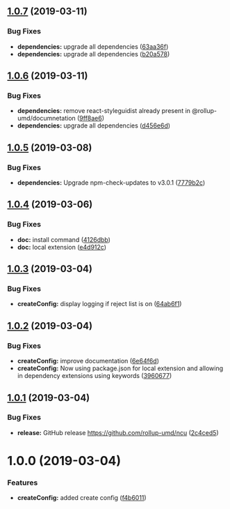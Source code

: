 ## [1.0.7](https://github.com/rollup-umd/ncu/compare/v1.0.6...v1.0.7) (2019-03-11)


### Bug Fixes

* **dependencies:** upgrade all dependencies ([63aa36f](https://github.com/rollup-umd/ncu/commit/63aa36f))
* **dependencies:** upgrade all dependencies ([b20a578](https://github.com/rollup-umd/ncu/commit/b20a578))

## [1.0.6](https://github.com/rollup-umd/ncu/compare/v1.0.5...v1.0.6) (2019-03-11)


### Bug Fixes

* **dependencies:** remove react-styleguidist already present in @rollup-umd/documnetation ([9ff8ae6](https://github.com/rollup-umd/ncu/commit/9ff8ae6))
* **dependencies:** upgrade all dependencies ([d456e6d](https://github.com/rollup-umd/ncu/commit/d456e6d))

## [1.0.5](https://github.com/rollup-umd/ncu/compare/v1.0.4...v1.0.5) (2019-03-08)


### Bug Fixes

* **dependencies:** Upgrade npm-check-updates to v3.0.1 ([7779b2c](https://github.com/rollup-umd/ncu/commit/7779b2c))

## [1.0.4](https://github.com/rollup-umd/ncu/compare/v1.0.3...v1.0.4) (2019-03-06)


### Bug Fixes

* **doc:** install command ([4126dbb](https://github.com/rollup-umd/ncu/commit/4126dbb))
* **doc:** local extension ([e4d912c](https://github.com/rollup-umd/ncu/commit/e4d912c))

## [1.0.3](https://github.com/rollup-umd/ncu/compare/v1.0.2...v1.0.3) (2019-03-04)


### Bug Fixes

* **createConfig:** display logging if reject list is on ([64ab6f1](https://github.com/rollup-umd/ncu/commit/64ab6f1))

## [1.0.2](https://github.com/rollup-umd/ncu/compare/v1.0.1...v1.0.2) (2019-03-04)


### Bug Fixes

* **createConfig:** improve documentation ([6e64f6d](https://github.com/rollup-umd/ncu/commit/6e64f6d))
* **createConfig:** Now using package.json for local extension and allowing in dependency extensions using keywords ([3960677](https://github.com/rollup-umd/ncu/commit/3960677))

## [1.0.1](https://github.com/rollup-umd/ncu/compare/v1.0.0...v1.0.1) (2019-03-04)


### Bug Fixes

* **release:** GitHub release https://github.com/rollup-umd/ncu ([2c4ced5](https://github.com/rollup-umd/ncu/commit/2c4ced5))

# 1.0.0 (2019-03-04)


### Features

* **createConfig:** added create config ([f4b6011](https://module.kopaxgroup.com/rollup-umd/ncu/commit/f4b6011))
